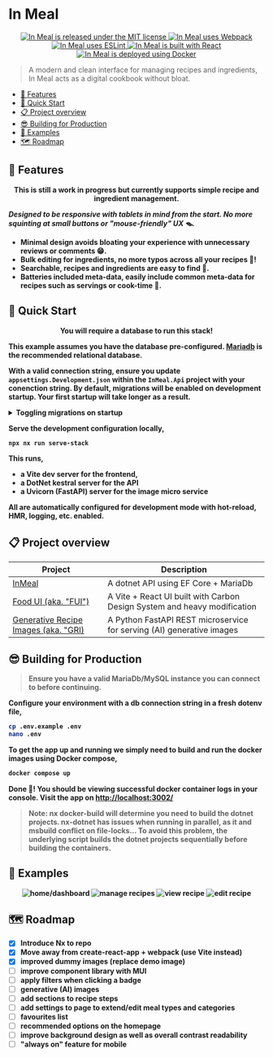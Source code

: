 # In Meal

<p align="center">
    <a href="https://github.com/albert118/InMeal/blob/master/LICENSE">
        <img src="https://img.shields.io/badge/License-MIT-yellow.svg" alt="In Meal is released under the MIT license" />
    </a>
    <a href="https://github.com/albert118/InMeal/blob/master/meal-ui/webpack.common.js">
        <img src="https://badges.aleen42.com/src/webpack.svg" alt="In Meal uses Webpack" />
    </a>
    <a href="https://github.com/albert118/InMeal/blob/master/meal-ui/README.md">
        <img src="https://badges.aleen42.com/src/eslint.svg" alt="In Meal uses ESLint" />
    </a>
    <a href="https://github.com/albert118/InMeal/blob/master/meal-ui/README.md">
        <img src="https://badges.aleen42.com/src/react.svg" alt="In Meal is built with React" />
    </a>
    <a href="https://github.com/albert118/InMeal/blob/master/meal-ui/Dockerfile">
        <img src="https://badges.aleen42.com/src/docker.svg" alt="In Meal is deployed using Docker" />
    </a>
</p>

> A modern and clean interface for managing recipes and ingredients, In Meal acts as a digital cookbook without bloat.

- [🍇 Features](#-features)
- [🎯 Quick Start](#-quick-start)
- [📋️ Project overview](#️-project-overview)
- [😎 Building for Production](#-building-for-production)
- [👀 Examples](#-examples)
- [🗺️ Roadmap](#️-roadmap)

## 🍇 Features

<p align="center">
    <b>This is still a work in progress but currently supports simple recipe and ingredient management.<b>
</p>

_Designed to be responsive with tablets in mind from the start. No more squinting at small buttons or "mouse-friendly" UX 🪤._

-   Minimal design avoids bloating your experience with unnecessary reviews or comments 😁.
-   Bulk editing for ingredients, no more typos across all your recipes 🔏!
-   Searchable, recipes and ingredients are easy to find 🔎.
-   Batteries included meta-data, easily include common meta-data for recipes such as servings or cook-time 🔋.

## 🎯 Quick Start

<p align="center">
    <b>You will require a database to run this stack!</b>
</p>

This example assumes you have the database pre-configured. [Mariadb](https://mariadb.org/) is the recommended relational database.

With a valid connection string, ensure you update `appsettings.Development.json` within the `InMeal.Api` project with
your conenction string. By default, migrations will be enabled on development startup. Your first startup will take longer
as a result.

<details>
    <summary>
        Toggling migrations on startup
    </summary>

    Simply edit the `appsettings.{EnvironmentName}.json` of your choice and set `EnableMigrationsOnStartup` as
    preferred.

</details>

Serve the development configuration locally,

```sh
npx nx run serve-stack
```

This runs,

-   a Vite dev server for the frontend,
-   a DotNet kestral server for the API
-   a Uvicorn (FastAPI) server for the image micro service

All are automatically configured for development mode with hot-reload, HMR, logging, etc. enabled.

## 📋️ Project overview

| Project                                                      | Description                                                              |
| ------------------------------------------------------------ | ------------------------------------------------------------------------ |
| [InMeal](./apps/InMeal.Api/README.md)                        | A dotnet API using EF Core + MariaDb                                     |
| [Food UI (aka. "FUI")](./apps/fui/README.md)                 | A Vite + React UI built with Carbon Design System and heavy modification |
| [Generative Recipe Images (aka. "GRI)](./apps/gri/README.md) | A Python FastAPI REST microservice for serving (AI) generative images    |

## 😎 Building for Production

> Ensure you have a valid MariaDb/MySQL instance you can connect to before continuing.

Configure your environment with a db connection string in a fresh dotenv file,

```sh
cp .env.example .env
nano .env
```

To get the app up and running we simply need to build and run the docker images using Docker compose,

```sh
docker compose up
```

Done 🎈! You should be viewing successful docker container logs in your console.
Visit the app on <http://localhost:3002/>

> Note: nx docker-build will determine you need to build the dotnet projects.
> nx-dotnet has issues when running in parallel, as it and msbuild conflict on file-locks...
> To avoid this problem, the underlying script builds the dotnet projects sequentially before
> building the containers.

## 👀 Examples

<p align="center">
    <img src="https://github.com/albert118/InMeal/assets/26985949/b7aa189e-63a1-44d2-a951-bcb6d800a371" alt="home/dashboard" />
    <img src="https://github.com/albert118/InMeal/assets/26985949/6d929c38-52ca-43d0-a2b8-1152e29af817" alt="manage recipes" />
    <img src="https://github.com/albert118/InMeal/assets/26985949/32d86de8-492f-45aa-bba2-94fccac126e6" alt="view recipe" />
    <img src="https://github.com/albert118/InMeal/assets/26985949/e5735d49-6dd2-4dcc-84ef-62445c18361a" alt="edit recipe" />
</p>

## 🗺️ Roadmap

-   [x] Introduce Nx to repo
-   [x] Move away from create-react-app + webpack (use Vite instead)
-   [x] improved dummy images (replace demo image)
-   [ ] improve component library with MUI
-   [ ] apply filters when clicking a badge
-   [ ] generative (AI) images
-   [ ] add sections to recipe steps
-   [ ] add settings to page to extend/edit meal types and categories
-   [ ] favourites list
-   [ ] recommended options on the homepage
-   [ ] improve background design as well as overall contrast readability
-   [ ] "always on" feature for mobile
